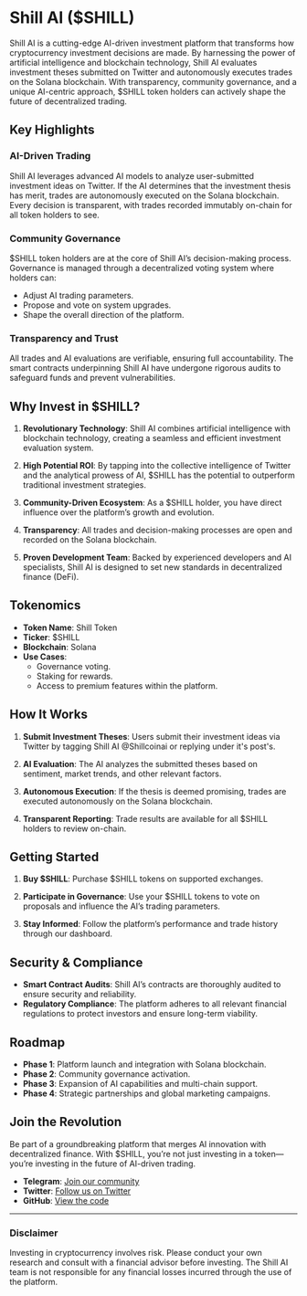 # Shill AI ($SHILL)

Shill AI is a cutting-edge AI-driven investment platform that transforms how cryptocurrency investment decisions are made. By harnessing the power of artificial intelligence and blockchain technology, Shill AI evaluates investment theses submitted on Twitter and autonomously executes trades on the Solana blockchain. With transparency, community governance, and a unique AI-centric approach, $SHILL token holders can actively shape the future of decentralized trading.

## Key Highlights

### **AI-Driven Trading**
Shill AI leverages advanced AI models to analyze user-submitted investment ideas on Twitter. If the AI determines that the investment thesis has merit, trades are autonomously executed on the Solana blockchain. Every decision is transparent, with trades recorded immutably on-chain for all token holders to see.

### **Community Governance**
$SHILL token holders are at the core of Shill AI’s decision-making process. Governance is managed through a decentralized voting system where holders can:
- Adjust AI trading parameters.
- Propose and vote on system upgrades.
- Shape the overall direction of the platform.

### **Transparency and Trust**
All trades and AI evaluations are verifiable, ensuring full accountability. The smart contracts underpinning Shill AI have undergone rigorous audits to safeguard funds and prevent vulnerabilities.

## Why Invest in $SHILL?

1. **Revolutionary Technology**: Shill AI combines artificial intelligence with blockchain technology, creating a seamless and efficient investment evaluation system.

2. **High Potential ROI**: By tapping into the collective intelligence of Twitter and the analytical prowess of AI, $SHILL has the potential to outperform traditional investment strategies.

3. **Community-Driven Ecosystem**: As a $SHILL holder, you have direct influence over the platform’s growth and evolution.

4. **Transparency**: All trades and decision-making processes are open and recorded on the Solana blockchain.

5. **Proven Development Team**: Backed by experienced developers and AI specialists, Shill AI is designed to set new standards in decentralized finance (DeFi).

## Tokenomics

- **Token Name**: Shill Token
- **Ticker**: $SHILL
- **Blockchain**: Solana
- **Use Cases**:
  - Governance voting.
  - Staking for rewards.
  - Access to premium features within the platform.

## How It Works

1. **Submit Investment Theses**:
   Users submit their investment ideas via Twitter by tagging Shill AI @Shillcoinai or replying under it's post's.

2. **AI Evaluation**:
   The AI analyzes the submitted theses based on sentiment, market trends, and other relevant factors.

3. **Autonomous Execution**:
   If the thesis is deemed promising, trades are executed autonomously on the Solana blockchain.

4. **Transparent Reporting**:
   Trade results are available for all $SHILL holders to review on-chain.

## Getting Started

1. **Buy $SHILL**:
   Purchase $SHILL tokens on supported exchanges.

2. **Participate in Governance**:
   Use your $SHILL tokens to vote on proposals and influence the AI’s trading parameters.

3. **Stay Informed**:
   Follow the platform’s performance and trade history through our dashboard.

## Security & Compliance

- **Smart Contract Audits**: Shill AI’s contracts are thoroughly audited to ensure security and reliability.
- **Regulatory Compliance**: The platform adheres to all relevant financial regulations to protect investors and ensure long-term viability.

## Roadmap

- **Phase 1**: Platform launch and integration with Solana blockchain.
- **Phase 2**: Community governance activation.
- **Phase 3**: Expansion of AI capabilities and multi-chain support.
- **Phase 4**: Strategic partnerships and global marketing campaigns.

## Join the Revolution

Be part of a groundbreaking platform that merges AI innovation with decentralized finance. With $SHILL, you’re not just investing in a token—you’re investing in the future of AI-driven trading.

- **Telegram**: [Join our community](https://t.me/ShillAiPortal)
- **Twitter**: [Follow us on Twitter](https://twitter.com/ShillcoinAI)
- **GitHub**: [View the code](https://github.com/Shill-Ai/SHILLAI)

---

### Disclaimer
Investing in cryptocurrency involves risk. Please conduct your own research and consult with a financial advisor before investing. The Shill AI team is not responsible for any financial losses incurred through the use of the platform.

